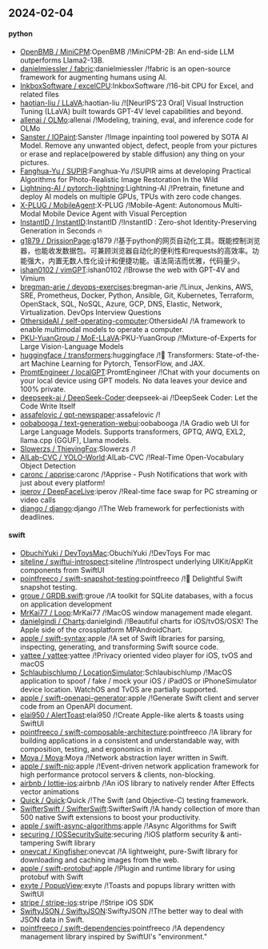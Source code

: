 ## 2024-02-04

#### python
* [OpenBMB / MiniCPM](https://github.com/OpenBMB/MiniCPM):OpenBMB /!MiniCPM-2B: An end-side LLM outperforms Llama2-13B.
* [danielmiessler / fabric](https://github.com/danielmiessler/fabric):danielmiessler /!fabric is an open-source framework for augmenting humans using AI.
* [InkboxSoftware / excelCPU](https://github.com/InkboxSoftware/excelCPU):InkboxSoftware /!16-bit CPU for Excel, and related files
* [haotian-liu / LLaVA](https://github.com/haotian-liu/LLaVA):haotian-liu /![NeurIPS'23 Oral] Visual Instruction Tuning (LLaVA) built towards GPT-4V level capabilities and beyond.
* [allenai / OLMo](https://github.com/allenai/OLMo):allenai /!Modeling, training, eval, and inference code for OLMo
* [Sanster / IOPaint](https://github.com/Sanster/IOPaint):Sanster /!Image inpainting tool powered by SOTA AI Model. Remove any unwanted object, defect, people from your pictures or erase and replace(powered by stable diffusion) any thing on your pictures.
* [Fanghua-Yu / SUPIR](https://github.com/Fanghua-Yu/SUPIR):Fanghua-Yu /!SUPIR aims at developing Practical Algorithms for Photo-Realistic Image Restoration In the Wild
* [Lightning-AI / pytorch-lightning](https://github.com/Lightning-AI/pytorch-lightning):Lightning-AI /!Pretrain, finetune and deploy AI models on multiple GPUs, TPUs with zero code changes.
* [X-PLUG / MobileAgent](https://github.com/X-PLUG/MobileAgent):X-PLUG /!Mobile-Agent: Autonomous Multi-Modal Mobile Device Agent with Visual Perception
* [InstantID / InstantID](https://github.com/InstantID/InstantID):InstantID /!InstantID : Zero-shot Identity-Preserving Generation in Seconds 🔥
* [g1879 / DrissionPage](https://github.com/g1879/DrissionPage):g1879 /!基于python的网页自动化工具。既能控制浏览器，也能收发数据包。可兼顾浏览器自动化的便利性和requests的高效率。功能强大，内置无数人性化设计和便捷功能。语法简洁而优雅，代码量少。
* [ishan0102 / vimGPT](https://github.com/ishan0102/vimGPT):ishan0102 /!Browse the web with GPT-4V and Vimium
* [bregman-arie / devops-exercises](https://github.com/bregman-arie/devops-exercises):bregman-arie /!Linux, Jenkins, AWS, SRE, Prometheus, Docker, Python, Ansible, Git, Kubernetes, Terraform, OpenStack, SQL, NoSQL, Azure, GCP, DNS, Elastic, Network, Virtualization. DevOps Interview Questions
* [OthersideAI / self-operating-computer](https://github.com/OthersideAI/self-operating-computer):OthersideAI /!A framework to enable multimodal models to operate a computer.
* [PKU-YuanGroup / MoE-LLaVA](https://github.com/PKU-YuanGroup/MoE-LLaVA):PKU-YuanGroup /!Mixture-of-Experts for Large Vision-Language Models
* [huggingface / transformers](https://github.com/huggingface/transformers):huggingface /!🤗 Transformers: State-of-the-art Machine Learning for Pytorch, TensorFlow, and JAX.
* [PromtEngineer / localGPT](https://github.com/PromtEngineer/localGPT):PromtEngineer /!Chat with your documents on your local device using GPT models. No data leaves your device and 100% private.
* [deepseek-ai / DeepSeek-Coder](https://github.com/deepseek-ai/DeepSeek-Coder):deepseek-ai /!DeepSeek Coder: Let the Code Write Itself
* [assafelovic / gpt-newspaper](https://github.com/assafelovic/gpt-newspaper):assafelovic /!
* [oobabooga / text-generation-webui](https://github.com/oobabooga/text-generation-webui):oobabooga /!A Gradio web UI for Large Language Models. Supports transformers, GPTQ, AWQ, EXL2, llama.cpp (GGUF), Llama models.
* [Slowerzs / ThievingFox](https://github.com/Slowerzs/ThievingFox):Slowerzs /!
* [AILab-CVC / YOLO-World](https://github.com/AILab-CVC/YOLO-World):AILab-CVC /!Real-Time Open-Vocabulary Object Detection
* [caronc / apprise](https://github.com/caronc/apprise):caronc /!Apprise - Push Notifications that work with just about every platform!
* [iperov / DeepFaceLive](https://github.com/iperov/DeepFaceLive):iperov /!Real-time face swap for PC streaming or video calls
* [django / django](https://github.com/django/django):django /!The Web framework for perfectionists with deadlines.

#### swift
* [ObuchiYuki / DevToysMac](https://github.com/ObuchiYuki/DevToysMac):ObuchiYuki /!DevToys For mac
* [siteline / swiftui-introspect](https://github.com/siteline/swiftui-introspect):siteline /!Introspect underlying UIKit/AppKit components from SwiftUI
* [pointfreeco / swift-snapshot-testing](https://github.com/pointfreeco/swift-snapshot-testing):pointfreeco /!📸 Delightful Swift snapshot testing.
* [groue / GRDB.swift](https://github.com/groue/GRDB.swift):groue /!A toolkit for SQLite databases, with a focus on application development
* [MrKai77 / Loop](https://github.com/MrKai77/Loop):MrKai77 /!MacOS window management made elegant.
* [danielgindi / Charts](https://github.com/danielgindi/Charts):danielgindi /!Beautiful charts for iOS/tvOS/OSX! The Apple side of the crossplatform MPAndroidChart.
* [apple / swift-syntax](https://github.com/apple/swift-syntax):apple /!A set of Swift libraries for parsing, inspecting, generating, and transforming Swift source code.
* [yattee / yattee](https://github.com/yattee/yattee):yattee /!Privacy oriented video player for iOS, tvOS and macOS
* [Schlaubischlump / LocationSimulator](https://github.com/Schlaubischlump/LocationSimulator):Schlaubischlump /!MacOS application to spoof / fake / mock your iOS / iPadOS or iPhoneSimulator device location. WatchOS and TvOS are partially supported.
* [apple / swift-openapi-generator](https://github.com/apple/swift-openapi-generator):apple /!Generate Swift client and server code from an OpenAPI document.
* [elai950 / AlertToast](https://github.com/elai950/AlertToast):elai950 /!Create Apple-like alerts & toasts using SwiftUI
* [pointfreeco / swift-composable-architecture](https://github.com/pointfreeco/swift-composable-architecture):pointfreeco /!A library for building applications in a consistent and understandable way, with composition, testing, and ergonomics in mind.
* [Moya / Moya](https://github.com/Moya/Moya):Moya /!Network abstraction layer written in Swift.
* [apple / swift-nio](https://github.com/apple/swift-nio):apple /!Event-driven network application framework for high performance protocol servers & clients, non-blocking.
* [airbnb / lottie-ios](https://github.com/airbnb/lottie-ios):airbnb /!An iOS library to natively render After Effects vector animations
* [Quick / Quick](https://github.com/Quick/Quick):Quick /!The Swift (and Objective-C) testing framework.
* [SwifterSwift / SwifterSwift](https://github.com/SwifterSwift/SwifterSwift):SwifterSwift /!A handy collection of more than 500 native Swift extensions to boost your productivity.
* [apple / swift-async-algorithms](https://github.com/apple/swift-async-algorithms):apple /!Async Algorithms for Swift
* [securing / IOSSecuritySuite](https://github.com/securing/IOSSecuritySuite):securing /!iOS platform security & anti-tampering Swift library
* [onevcat / Kingfisher](https://github.com/onevcat/Kingfisher):onevcat /!A lightweight, pure-Swift library for downloading and caching images from the web.
* [apple / swift-protobuf](https://github.com/apple/swift-protobuf):apple /!Plugin and runtime library for using protobuf with Swift
* [exyte / PopupView](https://github.com/exyte/PopupView):exyte /!Toasts and popups library written with SwiftUI
* [stripe / stripe-ios](https://github.com/stripe/stripe-ios):stripe /!Stripe iOS SDK
* [SwiftyJSON / SwiftyJSON](https://github.com/SwiftyJSON/SwiftyJSON):SwiftyJSON /!The better way to deal with JSON data in Swift.
* [pointfreeco / swift-dependencies](https://github.com/pointfreeco/swift-dependencies):pointfreeco /!A dependency management library inspired by SwiftUI's "environment."
